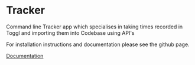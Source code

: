 # Tracker

Command line Tracker app which specialises in taking times recorded in Toggl and importing them into Codebase using API's

For installation instructions and documentation please see the github page.

[Documentation](https://jamiesykescreode.github.io/tracker/)
